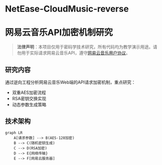 # NetEase-CloudMusic-reverse
# 网易云音乐API加密机制研究

> **法律声明**：本项目仅用于密码学技术研究，所有代码均为教学演示用途。请勿用于实际请求网易云音乐API，遵守[网易云音乐用户协议](https://music.163.com/html/web2/service.html)。

## 研究内容
通过逆向工程分析网易云音乐Web端的API请求加密机制，重点研究：
- 双重AES加密流程
- RSA密钥交换实现
- 动态参数生成策略

## 技术架构
```mermaid
graph LR
    A[请求参数] --> B(AES-128加密)
    B --> C(随机密钥生成)
    C --> D(RSA加密)
    D --> E{网络传输}
    E --> F[网易云服务器]
